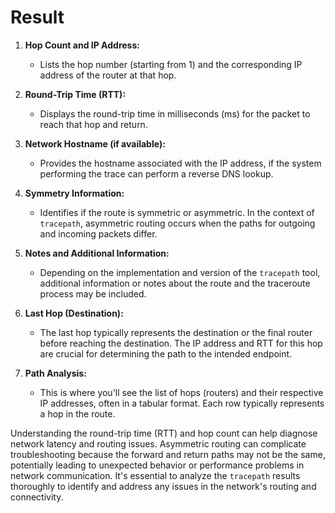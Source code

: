 # Result
1. **Hop Count and IP Address:**
    
    - Lists the hop number (starting from 1) and the corresponding IP address of the router at that hop.
2. **Round-Trip Time (RTT):**
    
    - Displays the round-trip time in milliseconds (ms) for the packet to reach that hop and return.
3. **Network Hostname (if available):**
    
    - Provides the hostname associated with the IP address, if the system performing the trace can perform a reverse DNS lookup.
4. **Symmetry Information:**
    
    - Identifies if the route is symmetric or asymmetric. In the context of `tracepath`, asymmetric routing occurs when the paths for outgoing and incoming packets differ.
5. **Notes and Additional Information:**
    
    - Depending on the implementation and version of the `tracepath` tool, additional information or notes about the route and the traceroute process may be included.
6. **Last Hop (Destination):**
    
    - The last hop typically represents the destination or the final router before reaching the destination. The IP address and RTT for this hop are crucial for determining the path to the intended endpoint.
7. **Path Analysis:**
    
    - This is where you'll see the list of hops (routers) and their respective IP addresses, often in a tabular format. Each row typically represents a hop in the route.

Understanding the round-trip time (RTT) and hop count can help diagnose network latency and routing issues. Asymmetric routing can complicate troubleshooting because the forward and return paths may not be the same, potentially leading to unexpected behavior or performance problems in network communication. It's essential to analyze the `tracepath` results thoroughly to identify and address any issues in the network's routing and connectivity.